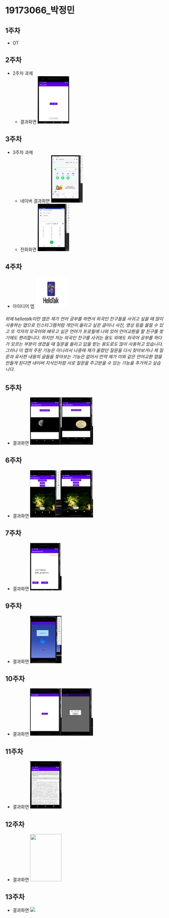 # 19173066_박정민

## 1주차
  - OT

## 2주차
  - 2주차 과제
    - 결과화면 <img width="100" height="150" src="./png/2주차_결과화면.png"></img>

## 3주차
  - 3주차 과제
    - 네이버 결과화면 <img width="100" height="150" src="./png/3주차_결과화면_네이버.png"></img>
    - 전화화면 <img width="100" height="150" src="./png/3주차_결과화면_전화.png"></img>
## 4주차
   - 아이디어 앱
  <img width="100" height="100" src="./png/hellotalk.png"></img>
   <h6>위에 hellotalk이란 앱은 제가 언어 공부를 하면서 외국인 친구들을 사귀고 싶을 때 많이 사용하는 앱으로
   인스타그램처럼 개인이 올리고 싶은 글이나 사진, 영상 등을 올릴 수 있고
   또 각자의 모국어와 배우고 싶은 언어가 프로필에 나와 있어 언어교환을 할 친구를 찾기에도 편리합니다.
   하지만 저는 외국인 친구를 사귀는 용도 외에도 외국어 공부를 하다가 모르는 부분이 생겼을 때
   질문을 올리고 답을 받는 용도로도 많이 사용하고 있습니다.
   그러나 이 앱의 주된 기능은 아니라서 나중에 제가 올렸던 질문을 다시 찾아보거나
   제 질문과 유사한 내용의 글들을 찾아보는 기능은 없어서
   만약 제가 이와 같은 언어교환 앱을 만들게 된다면 네이버 지식인처럼
   서로 질문을 주고받을 수 있는 기능을 추가하고 싶습니다.</h6>

## 5주차
  - 결과화면
   <img width="100" height="150" src="./png/5주차과제1.png"></img><img width="100" height="150" src="./png/5주차과제2.png"></img>

## 6주차
  - 결과화면
   <img width="100" height="150" src="./png/6주차_결과1.png"></img><img width="100" height="150" src="./png/6주차_결과2.png"></img>

## 7주차
  - 결과화면
   <img width="100" height="150" src="./png/7주차_결과화면.png"></img>
   
## 9주차
  - 결과화면
   <img width="100" height="150" src="./png/9주차_과제.png"></img>
   
## 10주차
  - 결과화면
   <img width="100" height="150" src="./png/10주차_1.png"></img><img width="100" height="150" src="./png/10주차_2.png"></img>
   
## 11주차
  - 결과화면
   <img width="100" height="150" src="./png/11주차_과제.png"></img>
   
## 12주차
  - 결과화면
   <img width="100" height="150" src="./png/12주차_과제.png"></img>

## 13주차
  - 결과화면
   <img width="" height="" src="./png/13주차_과제.png"></img>
  
